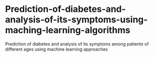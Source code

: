 # Prediction-of-diabetes-and-analysis-of-its-symptoms-using-maching-learning-algorithms
Prediction of diabetes and analysis of its symptoms among patients of different ages using machine learning approaches
